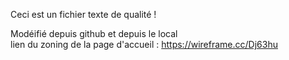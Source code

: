 Ceci est un fichier texte de qualité ! 

Modéifié depuis github
et depuis le local<br>
lien du zoning de la page d'accueil : https://wireframe.cc/Dj63hu
